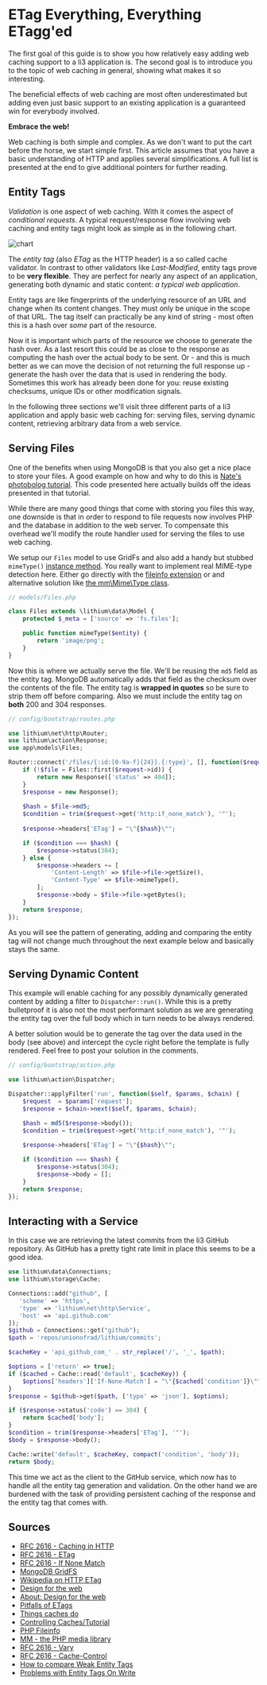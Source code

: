 # ETag Everything, Everything ETagg'ed

The first goal of this guide is to show you how relatively easy adding web caching support to a li3 application is. The second goal is to introduce you to the topic of web caching in general, showing what makes it so interesting. 

The beneficial effects of web caching are most often underestimated but adding even just basic support to an existing application is a guaranteed win for everybody involved. 

**Embrace the web!**

Web caching is both simple and complex. As we don't want to put the cart before the horse, we start simple first. This article assumes that you have a basic understanding of HTTP and applies several simplifications. A full list is presented at the end to give additional pointers for further reading. 
	
## Entity Tags

_Validation_ is one aspect of web caching. With it comes the aspect of _conditional requests_. A typical request/response flow involving web caching and entity tags might look as simple as in the following chart.

![chart](/assets/img/lithium_advent_caching_flow.jpg)

The _entity tag_ (also _ETag_ as the HTTP header) is a so called cache validator. In contrast to other validators like _Last-Modified_, entity tags prove to be **very flexible**. They are perfect for nearly any aspect of an application, generating both dynamic and static content: _a typical web application_. 

Entity tags are like fingerprints of the underlying resource of an URL and change when its content changes. They must only be unique in the scope of that URL. The tag itself can practically be any kind of string - most often this is a hash over _some_ part of the resource.

Now it is important which parts of the resource we choose to generate the hash over. As a last resort this could be as close to the response as computing the hash over the actual body to be sent. Or - and this is much better as we can move the decision of not returning the full response up - generate the hash over the data that is used in rendering the body. Sometimes this work has already been done for you: reuse existing checksums, unique IDs or other modification signals.

In the following three sections we'll visit three different parts of a li3 application and apply basic web caching for: serving files, serving dynamic content, retrieving arbitrary data from a web service.

## Serving Files

One of the benefits when using MongoDB is that you also get a nice place to store your files. A good example on how and why to do this is [Nate's photobolog tutorial](https://github.com/nateabele/photoblog). This code presented here actually builds off the ideas presented in that tutorial.

While there are many good things that come with storing you files this way, one downside is that in order to respond to file requests now involves PHP and the database in addition to the web server. To compensate this overhead we'll modify the route handler used for serving the files to use web caching.

We setup our `Files` model to use GridFs and also add a handy but stubbed `mimeType()` [instance method](../models/adding-functions-to-models). You really want to implement real MIME-type detection here. Either go directly with the [fileinfo extension](http://php.net/manual/en/intro.fileinfo.php) or and alternative solution like [the mm\Mime\Type class](https://github.com/davidpersson/mm/blob/master/src/Mime/Type.php).

```php
// models/Files.php

class Files extends \lithium\data\Model {
	protected $_meta = ['source' => 'fs.files'];

	public function mimeType($entity) {
		return 'image/png';
	}
}
```

Now this is where we actually serve the file. We'll be reusing the `md5` field as the entity tag. MongoDB automatically adds that field as the checksum over the contents of the file. The entity tag is **wrapped in quotes** so be sure to strip them off before comparing. Also we must include the entity tag on **both** 200 and 304 responses.

```php
// config/bootstrap/routes.php

use lithium\net\http\Router;
use lithium\action\Response;
use app\models\Files;

Router::connect('/files/{:id:[0-9a-f]{24}}.{:type}', [], function($request) {
	if (!$file = Files::first($request->id)) {
		return new Response(['status' => 404]);
	}
	$response = new Response();
	
	$hash = $file->md5;
	$condition = trim($request->get('http:if_none_match'), '"');
		
	$response->headers['ETag'] = "\"{$hash}\"";

	if ($condition === $hash) {
		$response->status(304);
	} else {
		$response->headers += [
			'Content-Length' => $file->file->getSize(),
			'Content-Type' => $file->mimeType(),
		];
		$response->body = $file->file->getBytes();
	}
	return $response;
});
```

As you will see the pattern of generating, adding and comparing the entity tag will not change much throughout the next example below and basically stays the same.

## Serving Dynamic Content

This example will enable caching for any possibly dynamically generated content by adding a filter to `Dispatcher::run()`. While this is a pretty bulletproof it is also not the most performant solution as we are generating the entity tag over the full body which in turn needs to be always rendered. 

A better solution would be to generate the tag over the data used in the body (see above) and intercept the cycle right before the template is fully rendered. Feel free to post your solution in the comments.

```php
// config/bootstrap/action.php

use lithium\action\Dispatcher;

Dispatcher::applyFilter('run', function($self, $params, $chain) {
	$request  = $params['request'];
	$response = $chain->next($self, $params, $chain);

	$hash = md5($response->body());
	$condition = trim($request->get('http:if_none_match'), '"');
	
	$response->headers['ETag'] = "\"{$hash}\"";

	if ($condition === $hash) {
		$response->status(304);
		$response->body = [];
	}
	return $response;
});
```

## Interacting with a Service

In this case we are retrieving the latest commits from the li3 GitHub repository. As GitHub has a pretty tight rate limit in place this seems to be a good idea.  

```php
use lithium\data\Connections;
use lithium\storage\Cache;

Connections::add("github", [
   'scheme' => 'https',
   'type' => 'lithium\net\http\Service',
   'host' => 'api.github.com'
]);
$github = Connections::get("github");
$path = 'repos/unionofrad/lithium/commits';

$cacheKey = 'api_github_com_' . str_replace('/', '_', $path);

$options = ['return' => true];
if ($cached = Cache::read('default', $cacheKey)) {
	$options['headers']['If-None-Match'] = "\"{$cached['condition']}\"";
}
$response = $github->get($path, ['type' => 'json'], $options);

if ($response->status('code') == 304) {
	return $cached['body'];
}
$condition = trim($response->headers['ETag'], '"');
$body = $response->body();

Cache::write('default', $cacheKey, compact('condition', 'body'));
return $body;
```

This time we act as the client to the GitHub service, which now has to handle all the entity tag generation and validation. On the other hand we are burdened with the task of providing persistent caching of the response and the entity tag that comes with. 

## Sources

* [RFC 2616 - Caching in HTTP](http://tools.ietf.org/html/rfc2616#section-13)
* [RFC 2616 - ETag](http://tools.ietf.org/html/rfc2616#section-14.44)
* [RFC 2616 - If None Match](http://tools.ietf.org/html/rfc2616#section-14.26)
* [MongoDB GridFS](http://www.mongodb.org/display/DOCS/GridFS+Specification)
* [Wikipedia on HTTP ETag](http://en.wikipedia.org/wiki/HTTP_ETag)
* [Design for the web](http://www.dehora.net/journal/2007/07/earned_value.html)
* [About: Design for the web](http://www.tbray.org/ongoing/When/200x/2007/07/31/Design-for-the-Web)
* [Pitfalls of ETags](http://www.mnot.net/blog/2007/08/07/etags)
* [Things caches do](http://tomayko.com/writings/things-caches-do)
* [Controlling Caches/Tutorial](http://www.mnot.net/cache_docs/)
* [PHP Fileinfo](http://php.net/manual/en/intro.fileinfo.php)
* [MM - the PHP media library](https://github.com/davidpersson/mm)
* [RFC 2616 - Vary](http://tools.ietf.org/html/rfc2616#section-14.44)
* [RFC 2616 - Cache-Control](http://tools.ietf.org/html/rfc2616#section-14.19)
* [How to compare Weak Entity Tags](http://www.w3.org/Protocols/HTTP/1.1/rfc2616bis/issues/#i71)
* [Problems with Entity Tags On Write](http://greenbytes.de/tech/webdav/draft-reschke-http-etag-on-write-latest.html)


